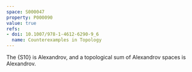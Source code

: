 ```yaml
---
space: S000047
property: P000090
value: true
refs:
- doi: 10.1007/978-1-4612-6290-9_6
  name: Counterexamples in Topology
---
```


The {S10} is Alexandrov, and a topological sum of Alexandrov spaces is Alexandrov.
